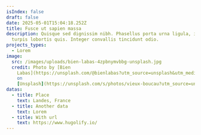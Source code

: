```yaml
---
isIndex: false
draft: false
date: 2025-05-01T15:04:18.252Z
title: Fusce ut sapien massa
description: Quisque sed dignissim nibh. Phasellus porta urna ligula, in dapibus
  turpis lobortis quis. Integer convallis tincidunt odio.
projects_types:
  - Lorem
image:
  src: /images/uploads/bien-labas-4zpbnymvbbg-unsplash.jpg
  credit: Photo by [Bien
    Labas](https://unsplash.com/@bienlabas?utm_source=unsplash&utm_medium=referral&utm_content=creditCopyText)
    on
    [Unsplash](https://unsplash.com/s/photos/vieux-boucau?utm_source=unsplash&utm_medium=referral&utm_content=creditCopyText)
datas:
  - title: Place
    text: Landes, France
  - title: Another data
    text: Lorem
  - title: With url
    text: https://www.hugolify.io/
---
```

